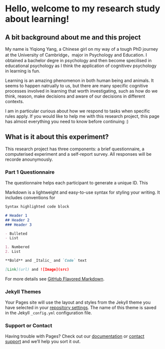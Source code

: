 # Hello, welcome to my research study about learning! 

## A bit background about me and this project

My name is Yiqiong Yang, a Chinese girl on my way of a tough PhD journey at the University of Cambridge，major in Psychology and Education. I obtained a bachelor degre in psychology and then become specilised in educational psychology as I think the application of cognitivev psychology in learning is fun. 

Learning is an amazing phenomenon in both human being and animals. It seems to happen natrually to us, but there are many specific cognitive processes involved in learning that worth investigating, such as how do we think, reason, make decisions and aware of our decisions in different contexts. 

I am in particular curious about how we respond to tasks when specific rules apply. If you would like to help me with this research project, this page has almost everything you need to know before continuing :)
 

## What is it about this experiment?

This research project has three components: a brief questionnaire, a computerised experiment and a self-report survey. All responses will be recorde anounymously. 

### Part 1 Questionnaire
The questionnaire helps each participant to generate a unique ID. This 

Markdown is a lightweight and easy-to-use syntax for styling your writing. It includes conventions for

```markdown
Syntax highlighted code block

# Header 1
## Header 2
### Header 3

- Bulleted
- List

1. Numbered
2. List

**Bold** and _Italic_ and `Code` text

[Link](url) and ![Image](src)
```

For more details see [GitHub Flavored Markdown](https://guides.github.com/features/mastering-markdown/).

### Jekyll Themes

Your Pages site will use the layout and styles from the Jekyll theme you have selected in your [repository settings](https://github.com/EchungYang/PhDResearchProject_PES.github.io/settings/pages). The name of this theme is saved in the Jekyll `_config.yml` configuration file.

### Support or Contact

Having trouble with Pages? Check out our [documentation](https://docs.github.com/categories/github-pages-basics/) or [contact support](https://support.github.com/contact) and we’ll help you sort it out.
